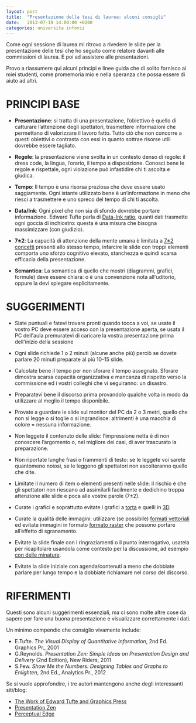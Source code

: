 ```yaml
---
layout: post
title:  "Presentazione della tesi di laurea: alcuni consigli"
date:   2013-07-19 14:00:00 +0200
categories: universita infoviz
---
```


Come ogni sessione di laurea mi ritrovo a rivedere le slide per la presentazione delle tesi che ho seguito come relatore davanti alle commissioni di laurea. E poi ad assistere alle presentazioni.

Provo a riassumere qui alcuni principi e linee guida che di solito fornisco ai miei studenti, come promemoria mio e nella speranza che possa essere di aiuto ad altri.


# PRINCIPI BASE

- **Presentazione**: si tratta di una presentazione, l’obiettivo è quello di catturare l’attenzione degli spettatori,  trasmettere informazioni che permettano di valorizzare il lavoro fatto. Tutto ciò che non concorre a questi obiettivi o contrasta con essi in quanto sottrae risorse utili dovrebbe essere tagliato.

- **Regole**: la presentazione viene svolta in un contesto denso di regole: il dress code, la lingua, l’orario, il tempo a disposizione. Conosci bene le regole e rispettale, ogni violazione può infastidire chi ti ascolta e giudica.

- **Tempo**: Il tempo è una risorsa preziosa che deve essere usato saggiamente. Ogni istante utilizzato bene è un’informazione in meno che riesci a trasmettere e uno spreco del tempo di chi ti ascolta.

- **Data/Ink**: Ogni pixel che non sia di sfondo dovrebbe portare informazione. Edward Tufte parla di [Data-Ink ratio](http://www.infovis-wiki.net/index.php/Data-Ink_Ratio), quanti dati trasmette ogni goccia di inchiostro: questa è una misura che bisogna massimizzare (con giudizio).

- **7±2**: La capacità di attenzione della mente umana è limitata a [7±2 concetti](http://en.wikipedia.org/wiki/The_Magical_Number_Seven,_Plus_or_Minus_Two) presenti allo stesso tempo, infarcire le slide con troppi elementi comporta uno sforzo cognitivo elevato, stanchezza e quindi scarsa efficacia della presentazione.

- **Semantica**: La semantica di quello che mostri (diagrammi, grafici, formule) deve essere chiara: o è una convenzione nota all'uditorio, oppure la devi spiegare esplicitamente.


# SUGGERIMENTI

- Siate puntuali e fatevi trovare pronti quando tocca a voi, se usate il vostro PC deve essere acceso con la presentazione aperta, se usata il PC dell'aula premuratevi di caricare la vostra presentazione prima dell'inizio della sessione

- Ogni slide richiede 1 o 2 minuti (alcune anche più) perciò se dovete parlare 20 minuti preparate al più 10-15 slide.

- Calcolate bene il tempo per non sforare il tempo assegnato. Sforare dimostra scarsa capacità organizzativa e mancanza di rispetto verso la commissione ed i vostri colleghi che vi seguiranno: un disastro.

- Preparatevi bene il discorso prima provandolo qualche volta in modo da utilizzare al meglio il tempo disponibile.

- Provate a guardare le slide sul monitor del PC da 2 o 3 metri, quello che non si legge o si toglie o si ingrandisce: altrimenti è una macchia di colore = nessuna informazione.

- Non leggete il contenuto delle slide: l’impressione netta è di non conoscere l’argomento o, nel migliore dei casi, di aver trascurato la preparazione.

- Non riportate lunghe frasi o frammenti di testo: se le leggete voi sarete quantomeno noiosi, se le leggono gli spettatori non ascolteranno quello che dite.

- Limitate il numero di item o elementi presenti nelle slide: il rischio è che gli spettatori non riescano ad assimilarli facilmente e dedichino troppa attenzione alle slide e poca alle vostre parole (7±2).

- Curate i grafici e soprattutto evitate i grafici a [torta](http://www.perceptualedge.com/articles/08-21-07.pdf) e quelli in [3D](http://www.perceptualedge.com/example3.php).

- Curate la qualità delle immagini: utilizzare (se possibile) [formati vettoriali](http://it.wikipedia.org/wiki/Grafica_vettoriale) ed evitate immagini in formato [formato raster](http://it.wikipedia.org/wiki/Grafica_raster) che possono portare all’effetto di sgranamento.

- Evitate la slide finale con i ringraziamenti o il punto interrogativo, usatela per ricapitolare usandola come contesto per la discussione, ad esempio [con delle minature](http://andreas-zeller.blogspot.it/2013/10/summarizing-your-presentation-with.html).

- Evitate la slide iniziale con agenda/contenuti a meno che dobbiate parlare per lungo tempo e la dobbiate richiamare nel corso del discorso.


# RIFERIMENTI

Questi sono alcuni suggerimenti essenziali, ma ci sono molte altre cose da sapere per fare una buona presentazione e visualizzare correttamente i dati.

Un minimo compendio che consiglio vivamente include:

- E.Tufte. *The Visual Display of Quantitative Information*, 2nd Ed. Graphics Pr., 2001
- G.Reynolds. *Presentation Zen: Simple Ideas on Presentation Design and Delivery* (2nd Edition), New Riders, 2011
- S.Few. *Show Me the Numbers: Designing Tables and Graphs to Enlighten*, 2nd Ed., Analytics Pr., 2012


Se si vuole approfondire, i tre autori mantengono anche degli interessanti siti/blog:

- [The Work of Edward Tufte and Graphics Press](http://www.edwardtufte.com/tufte/)
- [Presentation Zen](http://www.presentationzen.com/)
- [Perceptual Edge](http://www.perceptualedge.com/)

